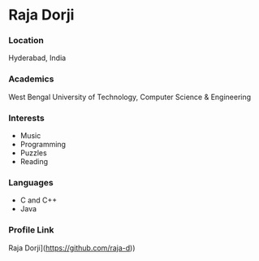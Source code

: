 # Raja Dorji

### Location

Hyderabad, India

### Academics

West Bengal University of Technology, Computer Science & Engineering

### Interests

- Music
- Programming
- Puzzles
- Reading

### Languages

- C and C++
- Java

### Profile Link

Raja Dorji](https://github.com/raja-d))
